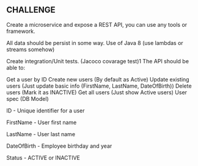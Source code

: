 ## CHALLENGE

Create a microservice and expose a REST API, you can use any tools or framework.

All data should be persist in some way.
Use of Java 8 (use lambdas or streams somehow)

Create integration/Unit tests. (Jacoco covarage test)1
The API should be able to:

Get a user by ID
Create new users (By default as Active)
Update existing users (Just update basic info (FirstName, LastName, DateOfBirth))
Delete users (Mark it as INACTIVE)
Get all users (Just show Active users)
User spec (DB Model)

ID - Unique identifier for a user

FirstName - User first name

LastName - User last name

DateOfBirth - Employee birthday and year

Status - ACTIVE or INACTIVE